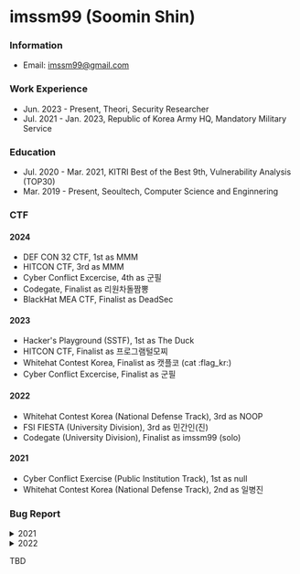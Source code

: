 # imssm99 (Soomin Shin)

### Information

- Email: imssm99@gmail.com

### Work Experience

- Jun. 2023 - Present, Theori, Security Researcher
- Jul. 2021 - Jan. 2023, Republic of Korea Army HQ, Mandatory Military Service

### Education

- Jul. 2020 - Mar. 2021, KITRI Best of the Best 9th, Vulnerability Analysis (TOP30)
- Mar. 2019 - Present, Seoultech, Computer Science and Enginnering

### CTF

#### 2024

- DEF CON 32 CTF, 1st as MMM
- HITCON CTF, 3rd as MMM
- Cyber Conflict Excercise, 4th as 군필
- Codegate, Finalist as 리원차돌짬뽕
- BlackHat MEA CTF, Finalist as DeadSec

#### 2023

- Hacker's Playground (SSTF), 1st as The Duck
- HITCON CTF, Finalist as 프로그램털모찌
- Whitehat Contest Korea, Finalist as 캣플코 (cat :flag_kr​:)
- Cyber Conflict Excercise, Finalist as 군필

#### 2022

- Whitehat Contest Korea (National Defense Track), 3rd as NOOP
- FSI FIESTA (University Division), 3rd as 민간인(진)
- Codegate (University Division), Finalist as imssm99 (solo)

#### 2021

- Cyber Conflict Exercise (Public Institution Track), 1st as null
- Whitehat Contest Korea (National Defense Track), 2nd as 일병진

### Bug Report

<details>
  <summary>2021</summary>
  
- CVE-2021-25424 (SVE-2021-19928)
  - Improper Bluetooth pairing mode in Tizen device (WatchOver, KITRI BoB 9th)
- CVE-2021-25433 (SVE-2021-19702)
  - Improper authorization vulnerability in Tizen factory reset policy (WatchOver, KITRI BoB 9th)
- CVE-2021-25434 (SVE-2021-19703)
  - Improper input validation vulnerability in Tizen bootloader (WatchOver, KITRI BoB 9th)
- CVE-2021-25435 (SVE-2021-19705)
  - Improper input validation vulnerability in Tizen bootloader (WatchOver, KITRI BoB 9th)
- CVE-2021-25436 (SVE-2021-19310)
  - Improper file validation vulnerability in Tizen FOTA service (WatchOver, KITRI BoB 9th)
- CVE-2021-25437 (SVE-2021-19311)
  - Improper access control vulnerability in Tizen FOTA service (WatchOver, KITRI BoB 9th)
- NBB-1718
  - https://bugbounty.naver.com/ko/halloffame_2021
  
</details>

<details>
  <summary>2022</summary>
  
- NBB-2435
  - https://bugbounty.naver.com/ko/halloffame_2022

</details>

TBD
